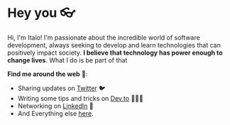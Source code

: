 # Hey you 👓

Hi, I'm Italo! I'm passionate about the incredible world of software development, always seeking to develop and
learn technologies that can positively impact society. **I believe that technology has power enough to
change lives**. What I do is be part of that

**Find me around the web** 👀:

- Sharing updates on [Twitter](https://twitter.com/anditsou) 🐦 
- Writing some tips and tricks on [Dev.to](https://dev.to/anditsou) 👨🏽‍💻
- Networking on [LinkedIn](https://www.linkedin.com/in/italosandrade) 💼
- And Everything else [here](https://linkez.in/italo).